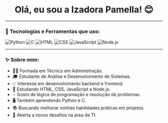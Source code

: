 <h1 align="center">Olá, eu sou a Izadora Pamella! 😊</h1>

---

### 🚀 Tecnologias e Ferramentas que uso:

![Python](https://img.shields.io/badge/-Python-3776AB?style=flat-square&logo=python&logoColor=white)
![C](https://img.shields.io/badge/-C-00599C?style=flat-square&logo=c&logoColor=white)
![HTML](https://img.shields.io/badge/-HTML5-E34F26?style=flat-square&logo=html5&logoColor=white)
![CSS](https://img.shields.io/badge/-CSS3-1572B6?style=flat-square&logo=css3&logoColor=white)
![JavaScript](https://img.shields.io/badge/-JavaScript-F7DF1E?style=flat-square&logo=javascript&logoColor=black)
![Node.js](https://img.shields.io/badge/-Node.js-339933?style=flat-square&logo=node.js&logoColor=white)

---

### ✨ Sobre mim:

- 👩‍💻 Formada em Técnico em Administração.  
- 🎓 Estudante de Análise e Desenvolvimento de Sistemas.  
- ✅ Interesse em desenvolvimento backend e frontend.  
- 🌱 Estudando HTML, CSS, JavaScript e Node.js.  
- 💡 Gosto de lógica de programação e resolução de problemas.  
- 🖥️ Também aprendendo Python e C.  
- 📚 Buscando melhorar minhas habilidades práticas em projetos.  
- 🚀 Aberta a novos desafios na área de TI.
